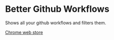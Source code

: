 # Better Github Workflows

Shows all your github workflows and filters them.

[Chrome web store](https://chromewebstore.google.com/detail/better-github-workflows/odooblclenbpcfecjpfbngmhceaalkfo?hl=de)
